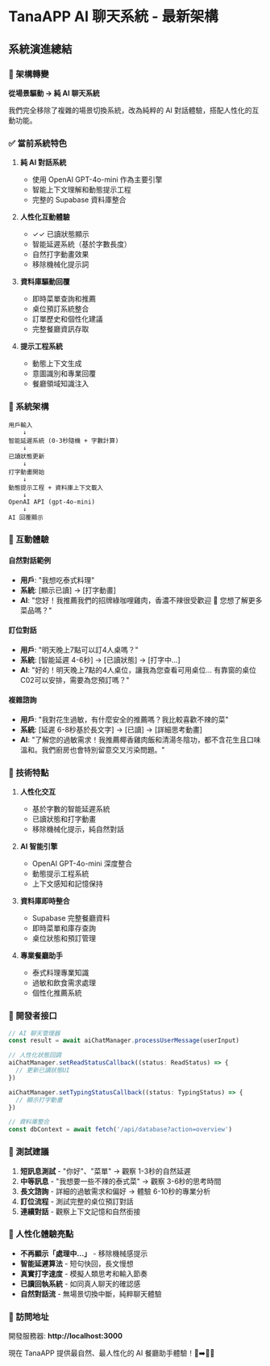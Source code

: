# TanaAPP AI 聊天系統 - 最新架構

## 系統演進總結

### 🔄 架構轉變
**從場景驅動 → 純 AI 聊天系統**

我們完全移除了複雜的場景切換系統，改為純粹的 AI 對話體驗，搭配人性化的互動功能。

### ✅ 當前系統特色

1. **純 AI 對話系統**
   - 使用 OpenAI GPT-4o-mini 作為主要引擎
   - 智能上下文理解和動態提示工程
   - 完整的 Supabase 資料庫整合

2. **人性化互動體驗**
   - ✓✓ 已讀狀態顯示
   - 智能延遲系統（基於字數長度）
   - 自然打字動畫效果
   - 移除機械化提示詞

3. **資料庫驅動回覆**
   - 即時菜單查詢和推薦
   - 桌位預訂系統整合
   - 訂單歷史和個性化建議
   - 完整餐廳資訊存取

4. **提示工程系統**
   - 動態上下文生成
   - 意圖識別和專業回覆
   - 餐廳領域知識注入

### 🔄 系統架構

```
用戶輸入 
    ↓
智能延遲系統 (0-3秒隨機 + 字數計算)
    ↓
已讀狀態更新
    ↓  
打字動畫開始
    ↓
動態提示工程 + 資料庫上下文載入
    ↓
OpenAI API (gpt-4o-mini)
    ↓
AI 回覆顯示
```

### 💬 互動體驗

#### 自然對話範例
- **用戶**: "我想吃泰式料理"
- **系統**: [顯示已讀] → [打字動畫] 
- **AI**: "您好！我推薦我們的招牌綠咖哩雞肉，香濃不辣很受歡迎 🍛 您想了解更多菜品嗎？"

#### 訂位對話
- **用戶**: "明天晚上7點可以訂4人桌嗎？"
- **系統**: [智能延遲 4-6秒] → [已讀狀態] → [打字中...]
- **AI**: "好的！明天晚上7點的4人桌位，讓我為您查看可用桌位... 有靠窗的桌位C02可以安排，需要為您預訂嗎？"

#### 複雜諮詢
- **用戶**: "我對花生過敏，有什麼安全的推薦嗎？我比較喜歡不辣的菜"
- **系統**: [延遲 6-8秒基於長文字] → [已讀] → [詳細思考動畫]
- **AI**: "了解您的過敏需求！我推薦椰香雞肉飯和清湯冬陰功，都不含花生且口味溫和。我們廚房也會特別留意交叉污染問題。"

### 🎯 技術特點

1. **人性化交互**
   - 基於字數的智能延遲系統
   - 已讀狀態和打字動畫
   - 移除機械化提示，純自然對話

2. **AI 智能引擎**
   - OpenAI GPT-4o-mini 深度整合
   - 動態提示工程系統
   - 上下文感知和記憶保持

3. **資料庫即時整合**
   - Supabase 完整餐廳資料
   - 即時菜單和庫存查詢
   - 桌位狀態和預訂管理

4. **專業餐廳助手**
   - 泰式料理專業知識
   - 過敏和飲食需求處理
   - 個性化推薦系統

### 🔧 開發者接口

```typescript
// AI 聊天管理器
const result = await aiChatManager.processUserMessage(userInput)

// 人性化狀態回調
aiChatManager.setReadStatusCallback((status: ReadStatus) => {
  // 更新已讀狀態UI
})

aiChatManager.setTypingStatusCallback((status: TypingStatus) => {
  // 顯示打字動畫
})

// 資料庫整合
const dbContext = await fetch('/api/database?action=overview')
```

### 📱 測試建議

1. **短訊息測試** - "你好"、"菜單" → 觀察 1-3秒的自然延遲
2. **中等訊息** - "我想要一些不辣的泰式菜" → 觀察 3-6秒的思考時間
3. **長文諮詢** - 詳細的過敏需求和偏好 → 體驗 6-10秒的專業分析
4. **訂位流程** - 測試完整的桌位預訂對話
5. **連續對話** - 觀察上下文記憶和自然銜接

### 🎪 人性化體驗亮點

- **不再顯示「處理中...」** - 移除機械感提示
- **智能延遲算法** - 短句快回，長文慢想
- **真實打字速度** - 模擬人類思考和輸入節奏  
- **已讀回執系統** - 如同真人聊天的確認感
- **自然對話流** - 無場景切換中斷，純粹聊天體驗

### 🚀 訪問地址

開發服務器: **http://localhost:3000**

現在 TanaAPP 提供最自然、最人性化的 AI 餐廳助手體驗！🤖➡️👨‍🍳
